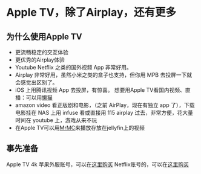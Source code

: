 # Apple TV，除了Airplay，还有更多

## 为什么使用Apple TV
- 更流畅稳定的交互体验
- 更优秀的Airplay体验
- Youtube Netflix 之类的国外视频 App 非常好用。
- Airplay 非常好用，虽然小米之类的盒子也支持，但你用 MPB 去投屏一下就会感觉出区别了。
- iOS 上用腾讯视频 App 去投屏，有惊喜。
想要用Apple TV看国内视频、直播：可以用[懒猫](https://help.lazycat.net.cn/testflight.html)
- amazon video 看正版剧和电影，（之前 AirPlay，现在有独立 app 了），下载电影挂在 NAS 上用 infuse 看或直接用 115 airplay 过去，非常方便，花大量时间在 youtube 上，游戏从来不玩
- 在Apple TV可以用[MrMC](https://www.reddit.com/r/jellyfin/comments/eyzb0s/jellyfin_the_client_list_including_ios_and_tvos/)来播放存放在jellyfin上的视频

## 事先准备
Apple TV 4k
苹果外服账号，可以在[这里购买](https://item.taobao.com/item.htm?id=622072325205)
Netflix账号的，可以在[这里购买](https://item.taobao.com/item.htm?id=623747450685)

